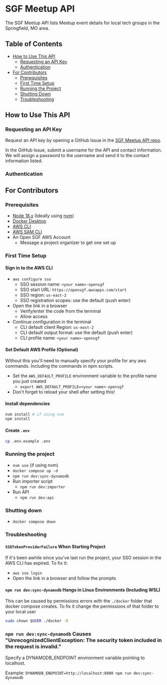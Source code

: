 # SGF Meetup API

The SGF Meetup API lists Meetup event details for local tech groups in the Springfield, MO area.

## Table of Contents
- [How to Use This API](#how-to-use-this-api)
	- [Requesting an API Key](#requesting-an-api-key)
	- [Authentication](#authentication)
- [For Contributors](#for-contributors)
	- [Prerequisites](#prerequisites)
	- [First Time Setup](#first-time-setup)
	- [Running the Project](#running-the-project)
	- [Shutting Down](#shutting-down)
	- [Troubleshooting](#troubleshooting)

## How to Use This API

### Requesting an API Key

Request an API key by opening a GitHub Issue in the [SGF Meetup API repo](https://github.com/Open-SGF/sgf-meetup-api/issues/).

In the GitHub Issue, submit a username for the API and contact information.  We will assign a password to the username and send it to the contact information listed.

### Authentication



## For Contributors

### Prerequisites
- [Node 18.x](https://nodejs.org) (Ideally using [nvm](https://github.com/nvm-sh/nvm))
- [Docker Desktop](https://www.docker.com/products/docker-desktop/)
- [AWS CLI](https://docs.aws.amazon.com/cli/latest/userguide/getting-started-install.html)
- [AWS SAM CLI](https://docs.aws.amazon.com/serverless-application-model/latest/developerguide/install-sam-cli.html)
- An Open SGF AWS Account
  - Message a project organizer to get one set up 

### First Time Setup

#### Sign in to the AWS CLI
- `aws configure sso`
  - SSO session name: `<your name>-opensgf`
  - SSO start URL: `https://opensgf.awsapps.com/start`
  - SSO region: `us-east-2`
  - SSO registration scopes: use the default (push enter)
- Open the link in a browser
  - Verify/enter the code from the terminal
  - Allow access
- Continue configuration in the terminal
  - CLI default client Region: `us-east-2`
  - CLI default output format: use the default (push enter)
  - CLI profile name: `<your name>-opensgf`

#### Set Default AWS Profile (Optional)
Without this you'll need to manually specify your profile for any aws commands.
Including the commands in npm scripts.
- Set the `AWS_DEFAULT_PROFILE` environment variable to the profile name you just created
  - `export AWS_DEFAULT_PROFILE=<your name>-opensgf`
- Don't forget to reload your shell after setting this!

#### Install dependencies
```bash
nvm install # if using nvm
npm install
```

#### Create `.env`
```bash
cp .env.example .env
```

### Running the project
- `nvm use` (if using nvm)
- `docker compose up -d`
- `npm run dev:sync-dynamodb`
- Run importer script
  - `npm run dev:importer`
- Run API
  - `npm run dev:api`

### Shutting down
- `docker compose down`

### Troubleshooting

#### `SSOTokenProviderFailure` When Starting Project
If it's been awhile since you've last run the project, your SSO session in the AWS CLI has expired.
To fix it:
- `aws sso login`
- Open the link in a browser and follow the prompts

#### `npm run dev:sync-dynamodb` Hangs in Linux Environments (Including WSL)
This can be caused by permissions errors with the `./docker` folder that docker compose creates.
To fix it change the permissions of that folder to your local user
```bash
sudo chown $USER ./docker -R
```

### `npm run dev:sync-dynamodb` Causes "UnrecognizedClientException: The security token included in the request is invalid."
Specify a DYNAMODB_ENDPOINT environment variable pointing to localhost.

Example: `DYNAMODB_ENDPOINT=http://localhost:8000 npm run dev:sync-dynamodb`
